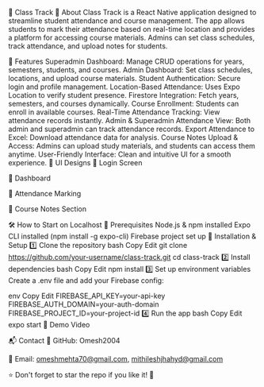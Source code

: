 📌 Class Track
📖 About
Class Track is a React Native application designed to streamline student attendance and course management. The app allows students to mark their attendance based on real-time location and provides a platform for accessing course materials. Admins can set class schedules, track attendance, and upload notes for students.

🚀 Features
Superadmin Dashboard: Manage CRUD operations for years, semesters, students, and courses.
Admin Dashboard: Set class schedules, locations, and upload course materials.
Student Authentication: Secure login and profile management.
Location-Based Attendance: Uses Expo Location to verify student presence.
Firestore Integration: Fetch years, semesters, and courses dynamically.
Course Enrollment: Students can enroll in available courses.
Real-Time Attendance Tracking: View attendance records instantly.
Admin & Superadmin Attendance View: Both admin and superadmin can track attendance records.
Export Attendance to Excel: Download attendance data for analysis.
Course Notes Upload & Access: Admins can upload study materials, and students can access them anytime.
User-Friendly Interface: Clean and intuitive UI for a smooth experience.
🎨 UI Designs
📌 Login Screen


📌 Dashboard


📌 Attendance Marking


📌 Course Notes Section

🛠 How to Start on Localhost
📌 Prerequisites
Node.js & npm installed
Expo CLI installed (npm install -g expo-cli)
Firebase project set up
🔧 Installation & Setup
1️⃣ Clone the repository
bash
Copy
Edit
git clone https://github.com/your-username/class-track.git
cd class-track
2️⃣ Install dependencies
bash
Copy
Edit
npm install
3️⃣ Set up environment variables
Create a .env file and add your Firebase config:

env
Copy
Edit
FIREBASE_API_KEY=your-api-key
FIREBASE_AUTH_DOMAIN=your-auth-domain
FIREBASE_PROJECT_ID=your-project-id
4️⃣ Run the app
bash
Copy
Edit
expo start
🎥 Demo Video


📬 Contact
📌 GitHub: Omesh2004

📌 Email: omeshmehta70@gmail.com, mithileshjhahyd@gmail.com

⭐ Don't forget to star the repo if you like it! 🚀
